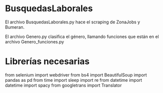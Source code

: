 # BusquedasLaborales
El archivo BusquedasLaborales.py hace el scraping de ZonaJobs y Bumeran.

El archivo Genero.py clasifica el género, llamando funciones que están en el archivo Genero_funciones.py





# Librerías necesarias
from selenium import webdriver
from bs4 import BeautifulSoup
import pandas as pd
from time import sleep
import re
from datetime import datetime
import spacy
from googletrans import Translator
